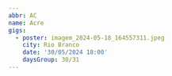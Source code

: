 ```yaml
---
abbr: AC
name: Acre
gigs:
  - poster: imagem_2024-05-18_164557311.jpeg
    city: Rio Branco
    date: '30/05/2024 18:00'
    daysGroup: 30/31
---
```


